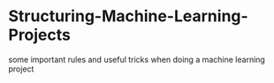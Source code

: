 # Structuring-Machine-Learning-Projects
some important rules and useful tricks when doing a machine learning project
